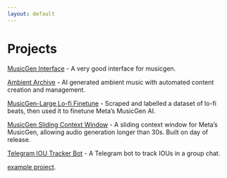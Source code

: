```yaml
---
layout: default
---
```


# Projects

[MusicGen Interface](./projects/musicgen_interface.html) - A very good interface for musicgen.

[Ambient Archive](./projects/ambient_archive.html) - AI generated ambient music with automated content creation and management.

[MusicGen-Large Lo-fi Finetune](musicgen_finetunes.html) - Scraped and labelled a dataset of lo-fi beats, then used it to finetune Meta’s MusicGen AI.

[MusicGen Sliding Context Window](musicgen_context.html) - A sliding context window for Meta’s MusicGen, allowing audio generation longer than 30s. Built on day of release.

[Telegram IOU Tracker Bot](telegram_bot.html) - A Telegram bot to track IOUs in a group chat.


[example project](./projects/example.html).
